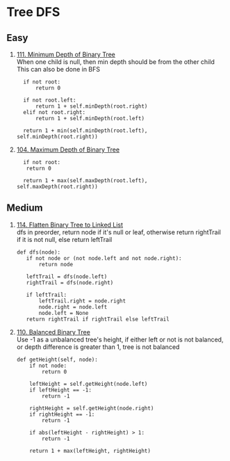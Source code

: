 # Tree DFS
## Easy
1. [111. Minimum Depth of Binary Tree](https://leetcode.com/problems/minimum-depth-of-binary-tree)  
   When one child is null, then min depth should be from the other child
   This can also be done in BFS
   ```
     if not root:
         return 0

     if not root.left:
         return 1 + self.minDepth(root.right)
     elif not root.right:
         return 1 + self.minDepth(root.left)

     return 1 + min(self.minDepth(root.left), self.minDepth(root.right))
   ```
2. [104. Maximum Depth of Binary Tree](https://leetcode.com/problems/maximum-depth-of-binary-tree)  
   ```
     if not root:
      return 0

     return 1 + max(self.maxDepth(root.left), self.maxDepth(root.right))
   ```
## Medium
1. [114. Flatten Binary Tree to Linked List](https://leetcode.com/problems/flatten-binary-tree-to-linked-list)  
   dfs in preorder, return node if it's null or leaf, otherwise return rightTrail if it is not null, else return leftTrail
   ```
   def dfs(node):
      if not node or (not node.left and not node.right):
          return node

      leftTrail = dfs(node.left)
      rightTrail = dfs(node.right)

      if leftTrail:
          leftTrail.right = node.right
          node.right = node.left 
          node.left = None
      return rightTrail if rightTrail else leftTrail
   ``` 
 2. [110. Balanced Binary Tree](https://leetcode.com/problems/balanced-binary-tree)   
    Use -1 as a unbalanced tree's height, if either left or not is not balanced, or depth difference is greater than 1, tree is not balanced
    ```
    def getHeight(self, node):
        if not node:
            return 0

        leftHeight = self.getHeight(node.left)
        if leftHeight == -1:
            return -1

        rightHeight = self.getHeight(node.right)
        if rightHeight == -1:
            return -1

        if abs(leftHeight - rightHeight) > 1:
            return -1

        return 1 + max(leftHeight, rightHeight) 
    ```

